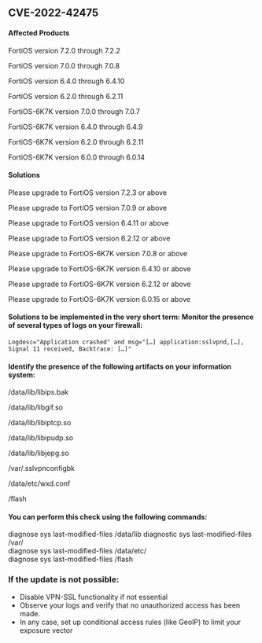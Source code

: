 ## CVE-2022-42475

#### Affected Products
FortiOS version 7.2.0 through 7.2.2

FortiOS version 7.0.0 through 7.0.8

FortiOS version 6.4.0 through 6.4.10

FortiOS version 6.2.0 through 6.2.11

FortiOS-6K7K version 7.0.0 through 7.0.7

FortiOS-6K7K version 6.4.0 through 6.4.9

FortiOS-6K7K version 6.2.0 through 6.2.11

FortiOS-6K7K version 6.0.0 through 6.0.14

#### Solutions
Please upgrade to FortiOS version 7.2.3 or above 

Please upgrade to FortiOS version 7.0.9 or above 

Please upgrade to FortiOS version 6.4.11 or above 

Please upgrade to FortiOS version 6.2.12 or above 

Please upgrade to FortiOS-6K7K version 7.0.8 or above 

Please upgrade to FortiOS-6K7K version 6.4.10 or above 

Please upgrade to FortiOS-6K7K version 6.2.12 or above 

Please upgrade to FortiOS-6K7K version 6.0.15 or above 



#### Solutions to be implemented in the very short term: Monitor the presence of several types of logs on your firewall:
```!
Logdesc="Application crashed" and msg="[…] application:sslvpnd,[…], Signal 11 received, Backtrace: […]"
```

#### Identify the presence of the following artifacts on your information system:
/data/lib/libips.bak 

/data/lib/libgif.so 

/data/lib/libiptcp.so 

/data/lib/libipudp.so 

/data/lib/libjepg.so 

/var/.sslvpnconfigbk 

/data/etc/wxd.conf 

/flash <br>

#### You can perform this check using the following commands:
diagnose sys last-modified-files /data/lib 
diagnostic sys last-modified-files /var/  
diagnose sys last-modified-files /data/etc/  
diagnose sys last-modified-files /flash 

### If the update is not possible:
* Disable VPN-SSL functionality if not essential
* Observe your logs and verify that no unauthorized access has been made.
* In any case, set up conditional access rules (like GeoIP) to limit your exposure vector
